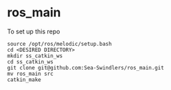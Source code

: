 # ros_main

To set up this repo
```
source /opt/ros/melodic/setup.bash
cd <DESIRED DIRECTORY>
mkdir ss_catkin_ws
cd ss_catkin_ws
git clone git@github.com:Sea-Swindlers/ros_main.git
mv ros_main src
catkin_make
```
